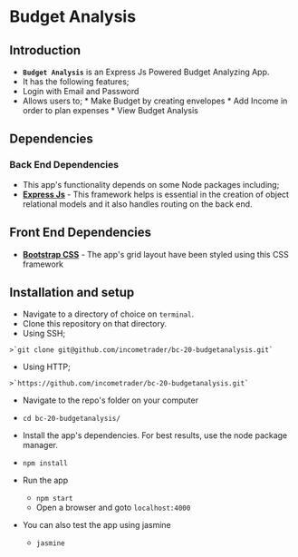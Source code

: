 # Budget Analysis

## Introduction
*  **`Budget Analysis`** is an Express Js Powered Budget Analyzing App.
*  It has the following features;
  *  Login with Email and Password
  *  Allows users to;
    *  Make Budget by creating envelopes
    *  Add Income in order to plan expenses
    *  View Budget Analysis

## Dependencies

### Back End Dependencies
*  This app's functionality depends on some Node packages including;
  *  **[Express Js](https://www.djangoproject.com/)** - This framework helps is essential in the creation of  object relational models and it also handles routing on the back end.
  
## Front End Dependencies
*  **[Bootstrap CSS](http://getbootstrap.com/)** - The app's grid layout have been styled using this CSS framework

## Installation and setup
*  Navigate to a directory of choice on `terminal`.
*  Clone this repository on that directory.
  *  Using SSH;

    >`git clone git@github.com/incometrader/bc-20-budgetanalysis.git`

  *  Using HTTP;

    >`https://github.com/incometrader/bc-20-budgetanalysis.git`

*  Navigate to the repo's folder on your computer
  *  `cd bc-20-budgetanalysis/`
*  Install the app's dependencies. For best results, use the node package manager.
  *  `npm install`

* Run the app
  *  `npm start`
  * Open a browser and goto `localhost:4000`

* You can also test the app using jasmine
   *  `jasmine`
